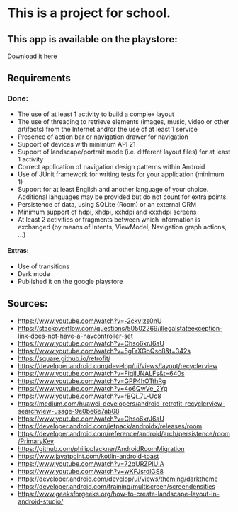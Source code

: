 # This is a project for school.

## This app is available on the playstore:

[Download it here](https://play.google.com/store/apps/details?id=workoutapp.ryan)

## Requirements

### Done:
* The use of at least 1 activity to build a complex layout
* The use of threading to retrieve elements (images, music, video or other artifacts) from the Internet and/or the use of at least 1 service
* Presence of action bar or navigation drawer for navigation
* Support of devices with minimum API 21
* Support of landscape/portrait mode (i.e. different layout files) for at least 1 activity
* Correct application of navigation design patterns within Android
* Use of JUnit framework for writing tests for your application (minimum 1)
* Support for at least English and another language of your choice. Additional languages may be provided but do not count for extra points.
* Persistence of data, using SQLite (Room) or an external ORM
* Minimum support of hdpi, xhdpi, xxhdpi and xxxhdpi screens
* At least 2 activities or fragments between which information is exchanged (by means of Intents, ViewModel, Navigation graph actions, ...)

#### Extras:
* Use of transitions
* Dark mode
* Published it on the google playstore

## Sources:
* https://www.youtube.com/watch?v=-2ckvIzs0nU
* https://stackoverflow.com/questions/50502269/illegalstateexception-link-does-not-have-a-navcontroller-set
* https://www.youtube.com/watch?v=Chso6xrJ6aU
* https://www.youtube.com/watch?v=5gFrXGbQsc8&t=342s
* https://square.github.io/retrofit/
* https://developer.android.com/develop/ui/views/layout/recyclerview
* https://www.youtube.com/watch?v=FiqiIJNALFs&t=640s
* https://www.youtube.com/watch?v=GPP4hOTthRg
* https://www.youtube.com/watch?v=4o6QwVe_2Yg
* https://www.youtube.com/watch?v=rBQi_7L-Uc8
* https://medium.com/huawei-developers/android-retrofit-recyclerview-searchview-usage-9e0be6e7ab08
* https://www.youtube.com/watch?v=Chso6xrJ6aU
* https://developer.android.com/jetpack/androidx/releases/room
* https://developer.android.com/reference/android/arch/persistence/room/PrimaryKey
* https://github.com/philipplackner/AndroidRoomMigration
* https://www.javatpoint.com/kotlin-android-toast
* https://www.youtube.com/watch?v=72qURZPIUIA
* https://www.youtube.com/watch?v=wKFJsrdiGS8
* https://developer.android.com/develop/ui/views/theming/darktheme
* https://developer.android.com/training/multiscreen/screendensities
* https://www.geeksforgeeks.org/how-to-create-landscape-layout-in-android-studio/

